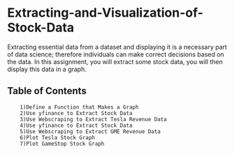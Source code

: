 # Extracting-and-Visualization-of-Stock-Data
Extracting essential data from a dataset and displaying it is a necessary part of data science; therefore individuals can make correct decisions based on the data. In this assignment, you will extract some stock data, you will then display this data in a graph.
## Table of Contents
        1)Define a Function that Makes a Graph
        2)Use yfinance to Extract Stock Data
        3)Use Webscraping to Extract Tesla Revenue Data
        4)Use yfinance to Extract Stock Data
        5)Use Webscraping to Extract GME Revenue Data
        6)Plot Tesla Stock Graph
        7)Plot GameStop Stock Graph
